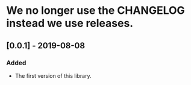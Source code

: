 # We no longer use the CHANGELOG instead we use releases.

## [0.0.1] - 2019-08-08

### Added
- The first version of this library.